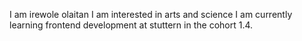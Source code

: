 I am irewole olaitan 
I am interested in arts and science
I am currently learning frontend development at stuttern in the cohort 1.4. 
